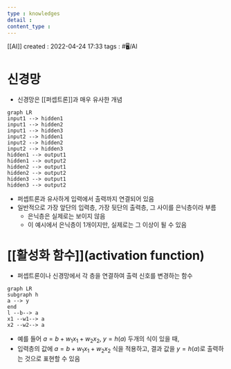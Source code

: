 ```yaml
---
type : knowledges
detail : 
content_type :
---
```


[[AI]]
created : 2022-04-24 17:33
tags : #🖥️/AI

# 신경망
- 신경망은 [[퍼셉트론]]과 매우 유사한 개념

```mermaid
graph LR
input1 --> hidden1
input1 --> hidden2
input1 --> hidden3
input2 --> hidden1
input2 --> hidden2
input2 --> hidden3
hidden1 --> output1
hidden1 --> output2
hidden2 --> output1
hidden2 --> output2
hidden3 --> output1
hidden3 --> output2
```

- 퍼셉트론과 유사하게 입력에서 출력까지 연결되어 있음
- 일반적으로 가장 앞단의 입력층, 가장 뒷단의 출력층, 그 사이를 은닉층이라 부름
	- 은닉층은 실제로는 보이지 않음
	- 이 예시에서 은닉층이 1개이지만, 실제로는 그 이상이 될 수 있음

# [[활성화 함수]](activation function)
- 퍼셉트론이나 신경망에서 각 층을 연결하여 출력 신호를 변경하는 함수

```mermaid
graph LR
subgraph h
a --> y
end
l --b--> a
x1 --w1--> a
x2 --w2--> a
```

- 예를 들어 $a = b + w_1 x_1 + w_2 x_2$, $y = h(a)$ 두개의 식이 있을 때,
- 입력층의 값에 $a = b + w_1 x_1 + w_2 x_2$ 식을 적용하고, 결과 값을 $y = h(a)$로 출력하는 것으로 표현할 수 있음
